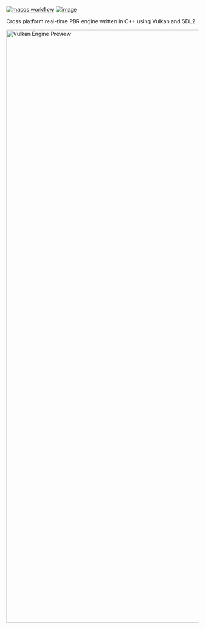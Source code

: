 [![macos workflow](https://github.com/lorenzobozza/vulkan_engine/actions/workflows/macos.yml/badge.svg)](https://github.com/lorenzobozza/vulkan_engine/actions)
[![image](https://img.shields.io/badge/Vulkan-1.2.189-2DBE50?style=flat&labelColor=323C3C&logo=vulkan&logoColor=red)](https://www.vulkan.org)

Cross platform real-time PBR engine written in C++ using Vulkan and SDL2

<img width="1552" alt="Vulkan Engine Preview" src="https://user-images.githubusercontent.com/31863767/201551390-088c3aa6-cce5-4c31-ac74-e8c0ab4983b5.png">
